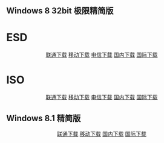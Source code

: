 ## Windows 8 32bit 极限精简版

# ESD

<p align="center">
    <a class="btn" rel="noopener noreferrer" href="https://download.fuibafuyu.cn/d/123/System/Windows/Lite/Win8-x86-ExtremeLite-Stable220925.esd">联通下载</a>
    <a class="btn" rel="noopener noreferrer" href="https://download.fuibafuyu.cn/d/139/System/Windows/Lite/Win8-x86-ExtremeLite-Stable220925.esd">移动下载</a>
    <a class="btn" rel="noopener noreferrer" href="https://download.fuibafuyu.cn/d/189/System/Windows/Lite/Win8-x86-ExtremeLite-Stable220925.esd">电信下载</a>
    <a class="btn" rel="noopener noreferrer" href="https://download.fuibafuyu.cn/d/Ali/System/Windows/Lite/Win8-x86-ExtremeLite-Stable220925.esd">国内下载</a>
    <a class="btn" rel="noopener noreferrer" href="https://download.fuibafuyu.cn/d/OD/System/Windows/Lite/Win8-x86-ExtremeLite-Stable220925.esd">国际下载</a>
</p>

# ISO

<p align="center">
    <a class="btn" rel="noopener noreferrer" href="https://download.fuibafuyu.cn/d/123/System/Windows/Lite/Win8-x86-ExtremeLite-Stable220925.iso">联通下载</a>
    <a class="btn" rel="noopener noreferrer" href="https://download.fuibafuyu.cn/d/139/System/Windows/Lite/Win8-x86-ExtremeLite-Stable220925.iso">移动下载</a>
    <a class="btn" rel="noopener noreferrer" href="https://download.fuibafuyu.cn/d/189/System/Windows/Lite/Win8-x86-ExtremeLite-Stable220925.iso">电信下载</a>
    <a class="btn" rel="noopener noreferrer" href="https://download.fuibafuyu.cn/d/Ali/System/Windows/Lite/Win8-x86-ExtremeLite-Stable220925.iso">国内下载</a>
    <a class="btn" rel="noopener noreferrer" href="https://download.fuibafuyu.cn/d/OD/System/Windows/Lite/Win8-x86-ExtremeLite-Stable220925.iso">国际下载</a>
</p>

## Windows 8.1 精简版

<p align="center">
    <a class="btn" rel="noopener noreferrer" href="https://download.fuibafuyu.cn/d/123/System/Windows/Lite/Win8.1-Plus-ALPHA210214.esd">联通下载</a>
    <a class="btn" rel="noopener noreferrer" href="https://download.fuibafuyu.cn/d/139/System/Windows/Lite/Win8.1-Plus-ALPHA210214.esd">移动下载</a>
    <a class="btn" rel="noopener noreferrer" href="https://download.fuibafuyu.cn/d/Ali/System/Windows/Lite/Win8.1-Plus-ALPHA210214.esd">国内下载</a>
    <a class="btn" rel="noopener noreferrer" href="https://download.fuibafuyu.cn/d/OD/System/Windows/Lite/Win8.1-Plus-ALPHA210214.esd">国际下载</a>
</p>
